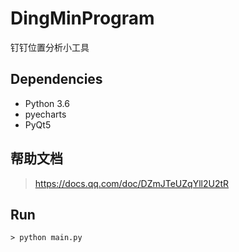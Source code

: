 # DingMinProgram

钉钉位置分析小工具

## Dependencies

- Python 3.6
- pyecharts
- PyQt5

## 帮助文档

> https://docs.qq.com/doc/DZmJTeUZqYll2U2tR

## Run

```
> python main.py
```
